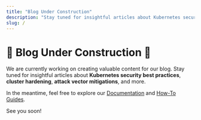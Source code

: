 ```yaml
---
title: "Blog Under Construction"
description: "Stay tuned for insightful articles about Kubernetes security best practices."
slug: /
---
```


# 🚧 Blog Under Construction 🚧

We are currently working on creating valuable content for our blog. Stay tuned for insightful articles about **Kubernetes security best practices**, **cluster hardening**, **attack vector mitigations**, and more.

<!-- truncate -->

In the meantime, feel free to explore our [Documentation](https://geek-kb.github.io/k8s_security/docs/intro) and [How-To Guides](https://geek-kb.github.io/k8s_security/guides/intro).

See you soon!
